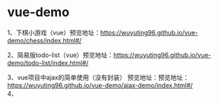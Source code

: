 # vue-demo
1、下棋小游戏（vue）预览地址：https://wuyuting96.github.io/vue-demo/chess/index.html#/

2、简易版todo-list（vue）预览地址：https://wuyuting96.github.io/vue-demo/todo-list/index.html#/

3、vue项目中ajax的简单使用（没有封装） 预览地址：预览地址：https://wuyuting96.github.io/vue-demo/ajax-demo/index.html#/
<br>
4、
